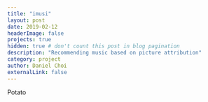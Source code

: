 ```yaml
---
title: "imusi"
layout: post
date: 2019-02-12
headerImage: false
projects: true
hidden: true # don't count this post in blog pagination
description: "Recommending music based on picture attribution"
category: project
author: Daniel Choi
externalLink: false
---
```


Potato
